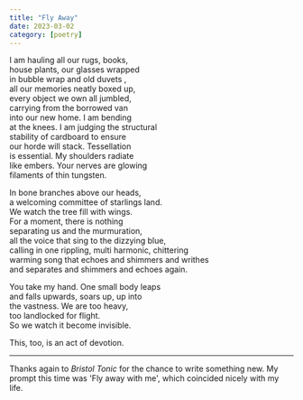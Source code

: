 ```yaml
---
title: "Fly Away"
date: 2023-03-02
category: [poetry]
---
```


I am hauling all our rugs, books,  
house plants, our glasses wrapped   
in bubble wrap and old duvets ,  
all our memories neatly boxed up,    
every object we own all jumbled,    
carrying from the borrowed van    
into our new home. I am bending    
at the knees. I am judging the structural  
stability of cardboard to ensure  
our horde will stack. Tessellation  
is essential. My shoulders radiate  
like embers. Your nerves are glowing  
filaments of thin tungsten.  

In bone branches above our heads,  
a welcoming committee of starlings land.  
We watch the tree fill with wings.   
For a moment, there is nothing  
separating us and the murmuration,  
all the voice that sing to the dizzying blue,  
calling in one rippling, multi harmonic, chittering  
warming song that echoes and shimmers and writhes  
and separates and shimmers and echoes again.

You take my hand. One small body leaps  
and falls upwards, soars up, up into  
the vastness. We are too heavy,  
too landlocked for flight.  
So we watch it become invisible.  

This, too, is an act of devotion.

---

Thanks again to *Bristol Tonic* for the chance to write something new. My prompt this time was 'Fly away with me', which coincided nicely with my life.
